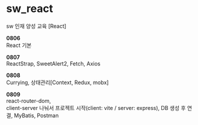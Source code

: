 # sw_react
sw 인재 양성 교육 [React]

**0806**<br/>
React 기본 

**0807**<br/>
ReactStrap, SweetAlert2, Fetch, Axios

**0808**<br/>
Currying, 상태관리[Context, Redux, mobx]

**0809**<br/>
react-router-dom, <br/>
client-server 나눠서 프로젝트 시작(client: vite / server: express), DB 생성 후 연결, MyBatis, Postman
